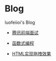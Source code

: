 # Blog
luofeiioi's Blog

* [腾讯前端面试](https://github.com/luofeiioi/Blog/issues/1)

* [函数式编程](https://github.com/luofeiioi/Blog/issues/2)

* [HTML实现拖拽效果](https://github.com/luofeiioi/Blog/issues/3)
